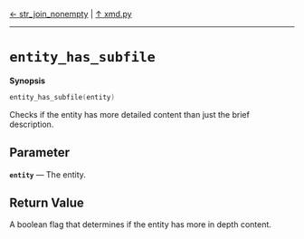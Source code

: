 [&#8592; str_join_nonempty](xmd.py--str_join_nonempty.md) | [&#8593; xmd.py](xmd.py.md)
***

# `entity_has_subfile`
**Synopsis**

```cpp
entity_has_subfile(entity)
```

Checks if the entity has more detailed content than just the brief description.

## Parameter
**`entity`** &#8213; The entity.  
## Return Value

A boolean flag that determines if the entity has more in depth content.


